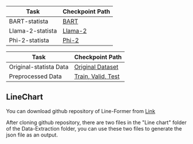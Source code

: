 | Task  | Checkpoint Path |
| ------------- | ------------- |
| BART-statista  | [BART](https://drive.google.com/drive/folders/11LR04uykHoj06cX-bdgQJPVJ7iDjFl0f?usp=sharing)  |
| Llama-2-statista  | [Llama-2](https://drive.google.com/drive/folders/1lVPTLUVJoJPaKe9HqCgAu2MsfKb4u9yY?usp=sharing)  |
| Phi-2-statista  | [Phi-2](https://drive.google.com/drive/folders/1BieO3-FfdQy4TKSOhG9HBvpnXvdS3qTK?usp=sharing)  |

| Task  | Checkpoint Path |
| ------------- | ------------- |
| Original-statista Data |[Original Dataset](https://github.com/vis-nlp/Chart-to-text) |
| Preprocessed Data |[Train, Valid, Test](https://drive.google.com/drive/folders/1v9sxXq8qNjy124dD_dHVeejDL0pU0ntf?usp=sharing) |

## LineChart

You can download github repository of Line-Former from [Link](https://github.com/TheJaeLal/LineFormer)

After cloning github repository, there are two files in the "Line chart" folder of the Data-Extraction folder, you can use these two files to generate the json file as an output. 

